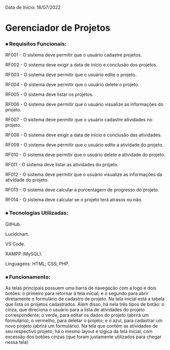 Data de Início: 16/07/2022

# Gerenciador de Projetos


### ⦁ Requisitos Funcionais:
RF001 - O sistema deve permitir que o usuário cadastre projetos.

RF002 - O sistema deve exigir a data de início e conclusão dos projetos.

RF003 - O sistema deve permitir que o usuário edite o projeto.

RF004 - O sistema deve permitir que o usuário delete o projeto.

RF005 - O sistema deve listar os projetos.

RF006 - O sistema deve permitir que o usuário visualize as informações do projeto.

RF007 - O sistema deve permitir que o usuário cadastre atividades no projeto.

RF008 - O sistema deve exigir a data de início e conclusão das atividades.

RF009 - O sistema deve permitir que o usuário edite a atividade do projeto.

RF010 - O sistema deve permitir que o usuário delete a atividade do projeto.

RF011 - O sistema deve listar as atividades do projeto.

RF012 - O sistema deve permitir que o usuário visualize as informações da atividade do projeto.

RF013 - O sistema deve calcular a porcentagem de progresso do projeto.

RF014 - O sistema deve calcular se o projeto terá atrasos ou não.


### ⦁ Tecnologias Utilizadas:
GitHub.

Lucidchart.

VS Code.

XAMPP (MySQL).

Linguagens: HTML; CSS; PHP.


### ⦁ Funcionamento:
As telas principais possuem uma barra de navegação com a logo e dois botões: o primeiro para retornar à tela inicial; e o segundo para abrir diretamente o formulário de cadastro de projeto.
Na tela inicial está a tabela que lista os projetos cadastrados. Além disso, há nela três tipos de botão: o cinza, que direciona o usuário para a lista de atividades do projeto correspondente; o verde, para editar os dados do projeto (abrirá um formulário); o vermelho, para deletar o projeto; e o azul, para cadastrar um novo projeto (abrirá um formulário).
Na tela que contém as atividades de seu respectivo projeto, há o mesmo layout e lógica da tela inicial, com excessão dos botões cinzas (que foram justamente utilizados para chegar nessa tela)
